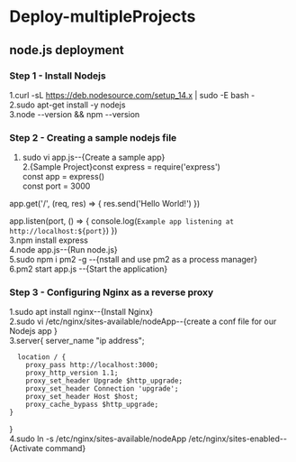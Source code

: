 # Deploy-multipleProjects
## node.js deployment
### Step 1 - Install Nodejs
1.curl -sL https://deb.nodesource.com/setup_14.x | sudo -E bash -<br/>
2.sudo apt-get install -y nodejs<br/>
3.node --version && npm --version<br/>
### Step 2 - Creating a sample nodejs file
1. sudo vi app.js--{Create a sample app}<br/>
2.{Sample Project}const express = require('express')<br/>
const app = express()<br/>
const port = 3000<br/>

app.get('/', (req, res) => {
  res.send('Hello World!')
})<br/>

app.listen(port, () => {
  console.log(`Example app listening at http://localhost:${port}`)
})<br/>
3.npm install express<br/>
4.node app.js--{Run node.js}<br/>
5.sudo npm i pm2 -g --{nstall and use pm2 as a process manager}<br/>
6.pm2 start app.js --{Start the application} <br/>
### Step 3 - Configuring Nginx as a reverse proxy
1.sudo apt install nginx--{Install Nginx}<br/>
2.sudo vi /etc/nginx/sites-available/nodeApp--{create a conf file for our Nodejs app }<br/>
3.server{
  server_name "ip address";

      location / {
        proxy_pass http://localhost:3000;
        proxy_http_version 1.1;
        proxy_set_header Upgrade $http_upgrade;
        proxy_set_header Connection 'upgrade';
        proxy_set_header Host $host;
        proxy_cache_bypass $http_upgrade;
    }
}<br/>
4.sudo ln -s /etc/nginx/sites-available/nodeApp /etc/nginx/sites-enabled--{Activate command}




